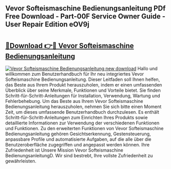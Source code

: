 ## Vevor Softeismaschine Bedienungsanleitung PDf Free Download - Part-00F Service Owner Guide - User Repair Edition eOV9j

# <h2><a href="http://df4pv2.blite.top/?on=Vevor+Softeismaschine+Bedienungsanleitung">🔗Download 👉🔴 Vevor Softeismaschine Bedienungsanleitung</a></h2>

[![Vevor Softeismaschine Bedienungsanleitung new download](https://i.imgur.com/lujVjoI.png)](http://df4pv2.blite.top/?on=Vevor+Softeismaschine+Bedienungsanleitung)
Hallo und willkommen zum Benutzerhandbuch für Ihr neu integriertes Vevor Softeismaschine Bedienungsanleitung. Dieser Leitfaden soll Ihnen helfen, das Beste aus Ihrem Produkt herauszuholen, indem er einen umfassenden Überblick über seine Merkmale, Funktionen und Vorteile bietet. Sie finden Schritt-für-Schritt-Anleitungen für Installation, Verwendung, Wartung und Fehlerbehebung. Um das Beste aus Ihrem Vevor Softeismaschine Bedienungsanleitung herauszuholen, nehmen Sie sich bitte einen Moment Zeit, um dieses umfassende Benutzerhandbuch durchzulesen. Es enthält Schritt-für-Schritt-Anleitungen zum Einrichten Ihres Produkts sowie detaillierte Informationen zur Verwendung der verschiedenen Funktionen und Funktionen. Zu den erweiterten Funktionen von Vevor Softeismaschine Bedienungsanleitung gehören Gesichtserkennung, Gestensteuerung, anpassbare Profile und automatisierte Aufgaben, auf die alle über die Benutzeroberfläche zugegriffen und angepasst werden können. Ihre Zufriedenheit ist Unsere Mission Vevor Softeismaschine BedienungsanleitungD. Wir sind bestrebt, Ihre vollste Zufriedenheit zu gewährleisten.
